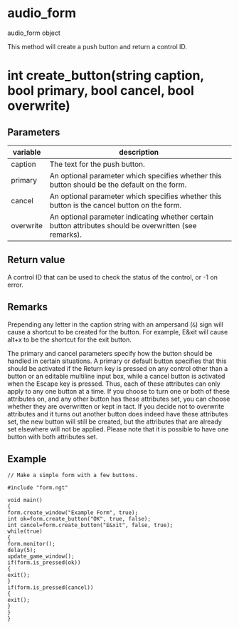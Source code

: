 # audio_form

audio_form object

This method will create a push button and return a control ID.

# int create_button(string caption, bool primary, bool cancel, bool overwrite)

## Parameters

variable | description
---|---
caption | The text for the push button.
primary | An optional parameter which specifies whether this button should be the default on the form.
cancel | An optional parameter which specifies whether this button is the cancel button on the form.
overwrite | An optional parameter indicating whether certain button attributes should be overwritten (see remarks).

## Return value

A control ID that can be used to check the status of the control, or -1 on error.

## Remarks

Prepending any letter in the caption string with an ampersand (`&`) sign will cause a shortcut to be created for the button. For example, E&xit will cause alt+x to be the shortcut for the exit button.

The primary and cancel parameters specify how the button should be handled in certain situations. A primary or default button specifies that this should be activated if the Return key is pressed on any control other than a button or an editable multiline input box, while a cancel button is activated when the Escape key is pressed. Thus, each of these attributes can only apply to any one button at a time. If you choose to turn one or both of these attributes on, and any other button has these attributes set, you can choose whether they are overwritten or kept in tact. If you decide not to overwrite attributes and it turns out another button does indeed have these attributes set, the new button will still be created, but the attributes that are already set elsewhere will not be applied. Please note that it is possible to have one button with both attributes set.

## Example

```
// Make a simple form with a few buttons.

#include "form.ngt"

void main()
{
form.create_window("Example Form", true);
int ok=form.create_button("OK", true, false);
int cancel=form.create_button("E&xit", false, true);
while(true)
{
form.monitor();
delay(5);
update_game_window();
if(form.is_pressed(ok))
{
exit();
}
if(form.is_pressed(cancel))
{
exit();
}
}
}
```